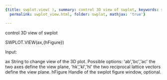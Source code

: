 ```yaml
---
{title: swplot.view( ), summary: control 3D view of swplot, keywords: sample, sidebar: sw_sidebar,
  permalink: swplot_view.html, folder: swplot, mathjax: 'true'}

---
```

control 3D view of swplot
 
SWPLOT.VIEW(ax,{hFigure})
 
Input:
 
ax        String to change view of the 3D plot. Possible options:
              'ab','bc','ac'  the two axes define the view plane,
              'hk','kl','hl'  the two reciprocal lattice vectors define
                              the view plane.
hFigure   Handle of the swplot figure window, optional.
 
